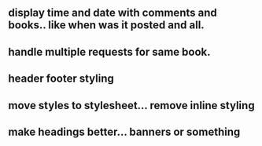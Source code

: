 ## display time and date with comments and books.. like when was it posted and all.
## handle multiple requests for same book.
## header footer styling
## move styles to stylesheet... remove inline styling
## make headings better... banners or something